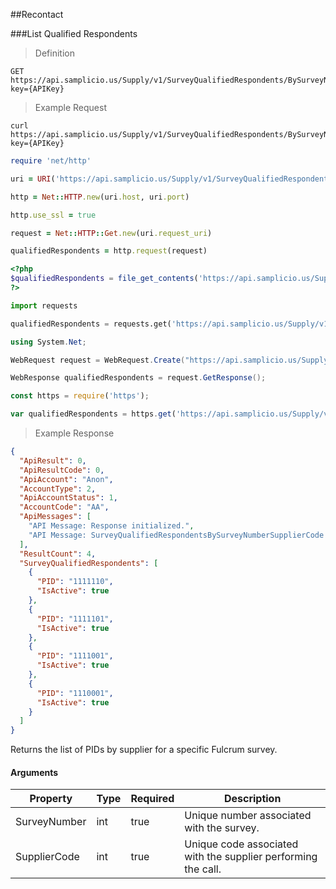 ##Recontact

###List Qualified Respondents

> Definition

```plaintext
GET  https://api.samplicio.us/Supply/v1/SurveyQualifiedRespondents/BySurveyNumberSupplierCode/{SurveyNumber}/{SupplierCode}?key={APIKey}
```

> Example Request

```shell
curl https://api.samplicio.us/Supply/v1/SurveyQualifiedRespondents/BySurveyNumberSupplierCode/{SurveyNumber}/{SupplierCode}?key={APIKey}
```

```ruby
require 'net/http'

uri = URI('https://api.samplicio.us/Supply/v1/SurveyQualifiedRespondents/BySurveyNumberSupplierCode/{SurveyNumber}/{SupplierCode}?key={APIKey}')

http = Net::HTTP.new(uri.host, uri.port)

http.use_ssl = true

request = Net::HTTP::Get.new(uri.request_uri)

qualifiedRespondents = http.request(request)  
```

```php
<?php
$qualifiedRespondents = file_get_contents('https://api.samplicio.us/Supply/v1/SurveyQualifiedRespondents/BySurveyNumberSupplierCode/{SurveyNumber}/{SupplierCode}?key={APIKey}');
?>
```

```python
import requests

qualifiedRespondents = requests.get('https://api.samplicio.us/Supply/v1/SurveyQualifiedRespondents/BySurveyNumberSupplierCode/{SurveyNumber}/{SupplierCode}?key={APIKey}')
```

```csharp
using System.Net;

WebRequest request = WebRequest.Create("https://api.samplicio.us/Supply/v1/SurveyQualifiedRespondents/BySurveyNumberSupplierCode/{SurveyNumber}/{SupplierCode}?key={APIKey}");

WebResponse qualifiedRespondents = request.GetResponse();
```

```javascript
const https = require('https');

var qualifiedRespondents = https.get('https://api.samplicio.us/Supply/v1/SurveyQualifiedRespondents/BySurveyNumberSupplierCode/{SurveyNumber}/{SupplierCode}?key={APIKey}');
```

> Example Response

```json 
{
  "ApiResult": 0,
  "ApiResultCode": 0,
  "ApiAccount": "Anon",
  "AccountType": 2,
  "ApiAccountStatus": 1,
  "AccountCode": "AA",
  "ApiMessages": [
    "API Message: Response initialized.",
    "API Message: SurveyQualifiedRespondentsBySurveyNumberSupplierCode successful."
  ],
  "ResultCount": 4,
  "SurveyQualifiedRespondents": [
    {
      "PID": "1111110",
      "IsActive": true
    },
    {
      "PID": "1111101",
      "IsActive": true
    },
    {
      "PID": "1111001",
      "IsActive": true
    },
    {
      "PID": "1110001",
      "IsActive": true
    }
  ]
}

```

Returns the list of PIDs by supplier for a specific Fulcrum survey.



#### Arguments

| Property                     | Type     | Required | Description                                                                                                                                  |
|------------------------------|----------|----------|----------------------------------------------------------------------------------------------------------------------------------------------|
| SurveyNumber                 | int      | true     | Unique number associated with the survey.                                                                                                    |
| SupplierCode                 | int      | true     | Unique code associated with the supplier performing the call.               

       
